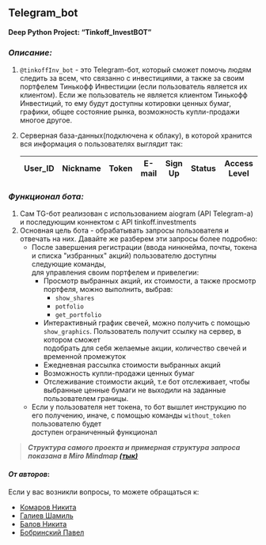 ## Telegram_bot

**Deep Python Project: “Tinkoff_InvestBOT”**

### _**Описание:**_<br>
1. `@tinkoffInv_bot` - это Telegram-бот, который сможет помочь людям следить за всем, что связанно с инвестициями, а также за своим портфелем Тинькофф Инвестиции (если пользователь является их клиентом). Если же пользователь не является клиентом Тинькофф Инвестиций, то ему будут доступны котировки ценных бумаг, графики, общее состояние рынка, возможность купли-продажи многое другое.<br>  
2. Серверная база-данных(подключена к облаку), в которой хранится вся информация о пользователях выглядит так:

      | User_ID | Nickname | Token | E-mail | Sign Up | Status | Access Level |
      |:---------:|:---------:|:---------:|:---------:|:---------:|:---------:|:---------:|
      

### _**Функционал бота:**_ <br>
1. Сам TG-бот реализован с использованием aiogram (API Telegram-a) и последующим коннектом с API tinkoff.investments
2. Основная цель бота - обрабатывать запросы пользователя и отвечать на них. Давайте же разберем эти запросы более подробно:
    - После завершения регистрации (ввода нинкнейма, почты, токена и списка "избранных" акций) пользователю доступны следующие команды,<br>
     для управления своим портфелем и привелегии:
        - Просмотр выбранных акций, их стоимости, а также просмотр портфеля, можно выполнить, выбрав:
           - `show_shares`
           - `potfolio`
            - `get_portfolio`
        - Интерактивный график свечей, можно получить с помощью `show_graphics`. Пользователь получит ссылку на сервер, в котором сможет<br>
         подобрать для себя желаемые акции, количество свечей и временной промежуток
         - Ежедневная рассылка стоимости выбранных акций
         - Возможность купли-продажи ценных бумаг
         - Отслеживание стоимости акций, т.е бот отслеживает, чтобы выбранные ценные бумаги не выходили на заданные пользователем границы.
    - Если у пользователя нет токена, то бот вышлет инструкцию по его получению, иначе, с помощью команды `without_token` пользователю будет<br>
     доступен ограниченный функционал
          
        

> ***Структура самого проекта и примерная структура запроса показана в Miro Mindmap [(_тык_)][1]***

[1]: https://miro.com/app/board/uXjVNYfOk5k=/?share_link_id=218310751516

#### ***От авторов***:
Если у вас возникли вопросы, то можете обращаться к:<br>
* [Комаров Никита](https://t.me/nnkk719) 
* [Галиев Шамиль](https://t.me/shamilier) 
* [Балов Никита](https://t.me/balovnikita) 
* [Бобринский Павел](https://t.me/SMPAUL) 


